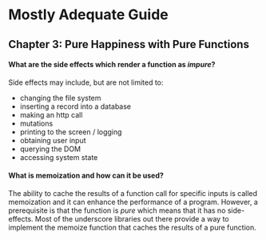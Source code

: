 # Mostly Adequate Guide

## Chapter 3: Pure Happiness with Pure Functions



#### What are the side effects which render a function as *impure*?
Side effects may include, but are not limited to:

* changing the file system
* inserting a record into a database
* making an http call
* mutations
* printing to the screen / logging
* obtaining user input
* querying the DOM
* accessing system state

#### What is memoization and how can it be used?

The ability to cache the results of a function call for specific inputs is called memoization and it can enhance the performance of a program. However, a prerequisite is that the function is *pure* which means that it has no side-effects. Most of the underscore libraries out there provide a way to implement the memoize function that caches the results of a pure function.
